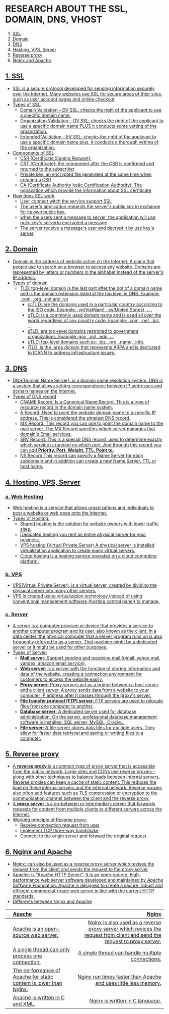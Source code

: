 # RESEARCH ABOUT THE SSL, DOMAIN, DNS, VHOST

1. <a href='#1'> SSL
2. <a href='#2'> Domain
3. <a href='#3'> DNS
4. <a href='#4'> Hosting, VPS, Server
5. <a href='#5'> Reverse proxy
6. <a href='#6'> Nginx and Apache


<div id='1'></div>

## 1. SSL
* SSL is a secure protocol developed for sending information securely over the Internet. Many websites use SSL for secure areas of their sites, such as user account pages and online checkout
* Types of SSL:
  * Domain Validation – DV SSL: checks the right of the applicant to use a specific domain name.
  * Organization Validation – OV SSL: checks the right of the applicant to use a specific domain name PLUS it conducts some vetting of the organization.
  * Extended Validation – EV SSL: checks the right of the applicant to use a specific domain name plus, it conducts a thorough vetting of the organization.
* Components of SSL
  * CSR (Certificate Signing Request):
  * CRT (Certificate): the component after the CSR is confirmed and returned to the subscriber
  * Private key: an encrypted file generated at the same time when creating a CSR
  * CA (Certificate Authority hoặc Certification Authority): The ognazation which provide the information about SSL cerfiticate
* How does SSL work 
  * User connect witch the service support SSL
  * The user's application requests the server's public key in exchange for its own public key.
  * when the users sent a message to server, the application will use pulic key's serverto encrypted a message
  * The server receive a message's user and decrypt it by use key's server 
  
  
<div id='2'></div>

## 2. Domain
* Domain is the address of website active on the Internet. A place that people use to search on a browser to access any website. Domains are represented by letters or numbers in the alphabet instead of the server's IP address.
* Types of domain
  * TLD: top-level domain is the last part after the dot of a domain name and is the domain extension listed at the top level in DNS. Example: .com, .org, .net and .vn
    * ccTLD: are the domains used in a particular country according to the ISO code. Example: .vn(VietNam), .es(United States), ....
    * gTLD: is a commonly used domain name and is used all over the world regardless of any country code. Example: .com, .net, .biz, ...
    * sTLD: are top-level domains restricted to government organizations. Example .gov, .mil, .edu, ...
    * uTLD: top-level domains such as: .biz, .pro, .name, .info.
    * iTLD: is the .arpa domain that represents ARPA and is dedicated to ICANN to address infrastructure issues.

<div id='3'></div>

## 3. DNS
* DNS(Domain Name Server): is a domain name resolution system. DNS is a system that allows setting correspondence between IP addresses and domain names on the Internet.
* Types of DNS record 
  * CNAME Record: Is a Canonical Name Record. This is a type of resource record in the domain name system.
  * A Record: Used to point the website domain name to a specific IP address. This is considered the simplest DNS record.
  * MX Record: This record you can use to point the domain name to the mail server. The MX Record specifies which server manages that domain's Email services.
  * SRV Record: This is a special DNS record, used to determine exactly which service is running on which port. And through this record you can add **Priority, Port, Weight, TTL, Point to.**
  * NS Record:This record can specify a Name Server for each subdomain and in addition can create a new Name Server, TTL or host name.
  
<div id='4'></div>

## 4. Hosting, VPS, Server
### a. Web Hosting
* Web hosting is a service that allows organizations and individuals to post a website or web page onto the Internet.
* Types of Hosting:
  * Shared hosting is the solution for website owners with lower traffic sites.
  * Dedicated hosting you rent an entire physical server for your business.
  * VPS hosting (Virtual Private Server) A physical server is installed virtualization application to create many virtual servers.
  * Cloud hosting is a hosting service operated on a cloud computing platform. 

### b. VPS
* VPS(Virtual Private Server): is a virtual server, created by dividing the physical server into many other servers.
* VPS is created using virtualization technology instead of using conventional management software (hosting control panel) to manage. 

### c. Server
* A server is a computer program or device that provides a service to another computer program and its user, also known as the client. In a data center, the physical computer that a server program runs on is also frequently referred to as a server. That machine might be a dedicated server or it might be used for other purposes.
* Types of Server:
  * **Mail server**: Support sending and receiving mail (gmail, yahoo mail, yandex, amazon email service).
  * **Web server**: is a server with the function of storing information and data of the website, creating a connection environment for customers to access the website easily.
  * **Proxy server**: Proxy servers act as a bridge between a host server and a client server. A proxy sends data from a website to your computer IP address after it passes through the proxy's server.
  * **File transfer protocol (FTP) server**: FTP servers are used to relocate files from one computer to another.
  * **Database server**: A dedicated server used for database administration. On the server, professional database management software is installed: SQL server, MySQL, Oracle...
  * **File server**: A file server stores data files for multiple users. They allow for faster data retrieval and saving or writing files to a computer.

<div id='5'></div>

## 5. Reverse proxy
* A **reverse proxy** is a common type of proxy server that is accessible from the public network. Large sites and CDNs use reverse proxies – along with other techniques to balance loads between internal servers. Reverse proxies can keep a cache of static content. This reduces the load on these internal servers and the internal network. Reverse proxies also often add features such as TLS compression or encryption to the communication channel between the client and the reverse proxy.
* A **proxy server** is a go‑between or intermediary server that forwards requests for content from multiple clients to different servers across the Internet.
* Working principle of Reverse proxy:
  * Receive connection request from user
  * Implement TCP three-way handshake
  * Connect to the origin server and forward the original request

<div id='6'></div>

## 6. Nginx and Apache
* Nginx: can also be used as a reverse proxy server which revises the request from the client and sends the request to the proxy server
* Apache: is "Apache HTTP Server". It is an open-source, high-performance web server software developed and maintained by Apache Software Foundation. Apache is designed to create a secure, robust and efficient commercial-grade web server in line with the current HTTP standards.
* Differents between Nginx and Apache

| | **Apache** |**Nginx**|
|:---|:----------------|---:|
| |Apache is an open-source web server.|Nginx is also used as a reverse proxy server which revices the request from client and send the request to proxy server. |
| |A single thread can only process one connection.|A single thread can handle multiple connections.|
| |The performance of Apache for static content is lower than Nginx. |Nginx run times faster than Apache and uses little less memory. |
| |Apache is written in C and XML. |Nginx is written in C language. |


